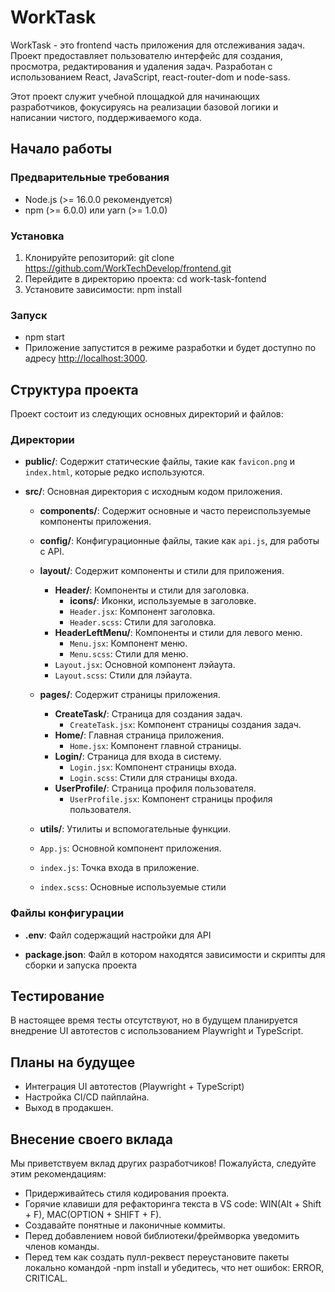 # WorkTask 

WorkTask - это frontend часть приложения для отслеживания задач. Проект предоставляет пользователю интерфейс для создания, просмотра, редактирования и удаления задач. Разработан с использованием React, JavaScript, react-router-dom и node-sass.

Этот проект служит учебной площадкой для начинающих разработчиков, фокусируясь на реализации базовой логики и написании чистого, поддерживаемого кода.
## Начало работы

### Предварительные требования

* Node.js (>= 16.0.0 рекомендуется)
* npm (>= 6.0.0) или yarn (>= 1.0.0)

### Установка

1. Клонируйте репозиторий: git clone https://github.com/WorkTechDevelop/frontend.git
2. Перейдите в директорию проекта: cd work-task-fontend
3. Установите зависимости: npm install

### Запуск 

* npm start
* Приложение запустится в режиме разработки и будет доступно по адресу [http://localhost:3000](http://localhost:3000).

## Структура проекта

Проект состоит из следующих основных директорий и файлов:

### Директории

- **public/**: Содержит статические файлы, такие как `favicon.png` и `index.html`, которые редко используются.
  
- **src/**: Основная директория с исходным кодом приложения.
  
  - **components/**: Содержит основные и часто переиспользуемые компоненты приложения.
  
  - **config/**: Конфигурационные файлы, такие как `api.js`, для работы с API.
  
  - **layout/**: Содержит компоненты и стили для приложения.
    - **Header/**: Компоненты и стили для заголовка.
      - **icons/**: Иконки, используемые в заголовке.
      - `Header.jsx`: Компонент заголовка.
      - `Header.scss`: Стили для заголовка.
    - **HeaderLeftMenu/**: Компоненты и стили для левого меню.
      - `Menu.jsx`: Компонент меню.
      - `Menu.scss`: Стили для меню.
    - `Layout.jsx`: Основной компонент лэйаута.
    - `Layout.scss`: Стили для лэйаута.
  
  - **pages/**: Содержит страницы приложения.
    - **CreateTask/**: Страница для создания задач.
      - `CreateTask.jsx`: Компонент страницы создания задач.
    - **Home/**: Главная страница приложения.
      - `Home.jsx`: Компонент главной страницы.
    - **Login/**: Страница для входа в систему.
      - `Login.jsx`: Компонент страницы входа.
      - `Login.scss`: Стили для страницы входа.
    - **UserProfile/**: Страница профиля пользователя.
      - `UserProfile.jsx`: Компонент страницы профиля пользователя.
  
  - **utils/**: Утилиты и вспомогательные функции.
  
  - `App.js`: Основной компонент приложения.
  - `index.js`: Точка входа в приложение.
  - `index.scss`: Основные используемые стили

### Файлы конфигурации

- **.env**: Файл содержащий настройки для API

- **package.json**: Файл в котором находятся зависимости и скрипты для сборки и запуска проекта

## Тестирование

В настоящее время тесты отсутствуют, но в будущем планируется внедрение UI автотестов с использованием Playwright и TypeScript.

## Планы на будущее

* Интеграция UI автотестов (Playwright + TypeScript)
* Настройка CI/CD пайплайна.
* Выход в продакшен.

## Внесение своего вклада

Мы приветствуем вклад других разработчиков! Пожалуйста, следуйте этим рекомендациям:

* Придерживайтесь стиля кодирования проекта.
* Горячие клавиши для рефакторинга текста в VS code: WIN(Alt + Shift + F), MAC(OPTION + SHIFT + F).
* Создавайте понятные и лаконичные коммиты.
* Перед добавлением новой библиотеки/фреймворка уведомить членов команды.
* Перед тем как создать пулл-реквест переустановите пакеты локально командой -npm install и убедитесь, что нет ошибок: ERROR, CRITICAL.
